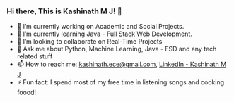 ### Hi there, This is Kashinath M J! 👋


- 🔭 I’m currently working on Academic and Social Projects.
- 🌱 I’m currently learning Java - Full Stack Web Development.
- 👯 I’m looking to collaborate on Real-Time Projects
- 💬 Ask me about Python, Machine Learning, Java - FSD and any tech related stuff
- 📫 How to reach me: kashinath.ece@gmail.com, [LinkedIn - Kashinath M J](https://www.linkedin.com/in/kashinathmj)
- ⚡ Fun fact: I spend most of my free time in listening songs and cooking foood!

